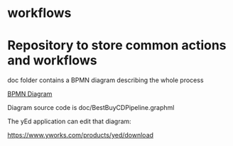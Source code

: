 # workflows

# Repository to store common actions and workflows

doc folder contains a BPMN diagram describing the whole process

[BPMN Diagram](http://htmlpreview.github.io/?https://github.com/gracig/actions/blob/doc/index.html)


Diagram source code is doc/BestBuyCDPipeline.graphml

The yEd application can edit that diagram:

https://www.yworks.com/products/yed/download


